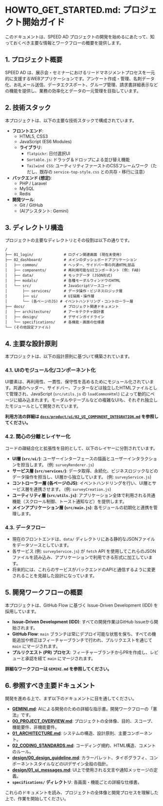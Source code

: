 # HOWTO_GET_STARTED.md: プロジェクト開始ガイド

このドキュメントは、SPEED AD プロジェクトの開発を始めるにあたって、知っておくべき主要な情報とワークフローの概要を提供します。

## 1. プロジェクト概要

SPEED AD は、展示会・セミナーにおけるリードマネジメントプロセスを一元的に支援するWEBアプリケーションです。アンケート作成・管理、名刺データ化、お礼メール送信、データエクスポート、グループ管理、請求書詳細表示などの機能を提供し、業務の効率化とデータの一元管理を目指しています。

## 2. 技術スタック

本プロジェクトは、以下の主要な技術スタックで構成されています。

- **フロントエンド**:
  - HTML5, CSS3
  - JavaScript (ES6 Modules)
  - **ライブラリ**:
    - `flatpickr`: 日付選択UI
    - `Sortable.js`: ドラッグ＆ドロップによる並び替え機能
    - `Tailwind CSS`: ユーティリティファーストのCSSフレームワーク（ただし、既存の `service-top-style.css` との共存・移行に注意）
- **バックエンド (想定)**:
  - PHP / Laravel
  - MySQL
  - Redis
- **開発ツール**:
  - Git / GitHub
  - (AIアシスタント: Gemini)

## 3. ディレクトリ構造

プロジェクトの主要なディレクトリとその役割は以下の通りです。

```
/
├── 01_login/              # ログイン関連画面 (現在未使用)
├── 02_dashboard/          # メインのダッシュボードアプリケーション
│   ├── common/            # ヘッダー、サイドバー等の共通HTML部品
│   ├── components/        # 再利用可能なUIコンポーネント (例: FAB)
│   ├── data/              # モックデータ (JSON形式)
│   ├── modals/            # 各種モーダルウィンドウのHTML
│   └── src/               # JavaScriptソースコード
│       ├── services/      # データ操作・ビジネスロジック層
│       ├── ui/            # UI描画・操作層
│       └── (各ページのJS) # イベントハンドリング・コントローラー層
├── docs/                  # プロジェクト関連ドキュメント
│   ├── architecture/      # アーキテクチャ設計書
│   ├── design/            # デザインガイドライン
│   └── specifications/    # 各機能・画面の仕様書
└── (その他設定ファイル)
```

## 4. 主要な設計原則

本プロジェクトは、以下の設計原則に基づいて構築されています。

### 4.1. UIのモジュール化/コンポーネント化

UI要素は、再利用性、一貫性、保守性を高めるためにモジュール化されています。共通のヘッダー、サイドバー、フッターなどは独立したHTMLファイルとして管理され、JavaScript (`src/utils.js` の `loadCommonHtml`) によって動的にページに組み込まれます。モーダルやテーブルなどの複雑なUIも、それぞれ独立したモジュールとして開発されています。

**利用方法の詳細は [`docs/product/ui/02_UI_COMPONENT_INTEGRATION.md`](../product/ui/02_UI_COMPONENT_INTEGRATION.md) を参照してください。**

### 4.2. 関心の分離とレイヤー化

コードの疎結合化と拡張性を目的として、以下のレイヤーに分割されています。

- **UI層 (`src/ui/`)**: ユーザーインターフェースの描画とユーザーインタラクションを担当します。 (例: `surveyRenderer.js`)
- **サービス層 (`src/services/`)**: データ取得、永続化、ビジネスロジックなどのデータ操作を担当し、UI層から独立しています。 (例: `surveyService.js`)
- **コントローラー層 (各ページのJS)**: イベントハンドリングを行い、UI層とサービス層を連携させます。 (例: `surveyCreation.js`)
- **ユーティリティ層 (`src/utils.js`)**: アプリケーション全体で利用される共通機能（スクロール制御、トースト通知など）を提供します。
- **メインアプリケーション層 (`src/main.js`)**: 各モジュールの初期化と連携を管理します。

### 4.3. データフロー

- 現在のフロントエンドは、`data/` ディレクトリにある静的なJSONファイルをデータソースとしています。
- 各サービス (例: `surveyService.js`) が `fetch` API を使用してこれらのJSONファイルを読み込み、アプリケーションで利用できる形式に加工しています。
- 将来的には、これらのサービスがバックエンドのAPIと通信するように変更されることを見越した設計になっています。

## 5. 開発ワークフローの概要

本プロジェクトは、GitHub Flow に基づく Issue-Driven Development (IDD) を採用しています。

- **Issue-Driven Development (IDD)**: すべての開発作業はGitHub Issueから開始されます。
- **GitHub Flow**: `main` ブランチは常にデプロイ可能な状態を保ち、すべての機能追加や修正はフィーチャーブランチで行われ、プルリクエストを通じて `main` にマージされます。
- **プルリクエスト (PR) プロセス**: フィーチャーブランチからPRを作成し、レビューと承認を経て `main` にマージされます。

**詳細なワークフローは `GEMINI.md` を参照してください。**

## 6. 参照すべき主要ドキュメント

開発を進める上で、まず以下のドキュメントに目を通してください。

- **[GEMINI.md](GEMINI.md)**: AIによる開発のための詳細な指示書。開発ワークフローの「憲法」です。
- **[00_PROJECT_OVERVIEW.md](00_PROJECT_OVERVIEW.md)**: プロジェクトの全体像、目的、スコープ、機能要件、非機能要件。
- **[01_ARCHITECTURE.md](01_ARCHITECTURE.md)**: システムの構造、設計原則、主要コンポーネント。
- **[02_CODING_STANDARDS.md](../design/02_CODING_STANDARDS.md)**: コーディング規約、HTML構造、コメントのルール。
- **[design/00_design_guideline.md](design/00_design_guideline.md)**: カラーパレット、タイポグラフィ、コンポーネントスタイルなどのUIデザイン全般の指針。
- **[design/01_ui_messages.md](design/01_ui_messages.md)**: UI上で使用される文言や通知メッセージの定義。
- **`specifications/` ディレクトリ**: 各画面・機能ごとの詳細な仕様書。

これらのドキュメントを読み、プロジェクトの全体像と開発プロセスを理解した上で、作業を開始してください。

